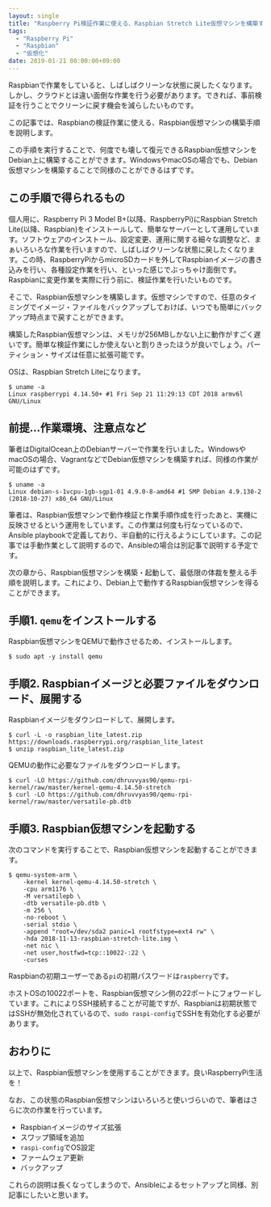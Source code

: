 ```yaml
---
layout: single
title: "Raspberry Pi検証作業に使える、Raspbian Stretch Lite仮想マシンを構築する"
tags:
  - "Raspberry Pi"
  - "Raspbian"
  - "仮想化"
date: 2019-01-21 00:00:00+09:00
---
```


Raspbianで作業をしていると、しばしばクリーンな状態に戻したくなります。しかし、クラウドとは違い面倒な作業を行う必要があります。できれば、事前検証を行うことでクリーンに戻す機会を減らしたいものです。

この記事では、Raspbianの検証作業に使える、Raspbian仮想マシンの構築手順を説明します。

この手順を実行することで、何度でも壊して復元できるRaspbian仮想マシンをDebian上に構築することができます。WindowsやmacOSの場合でも、Debian仮想マシンを構築することで同様のことができるはずです。

## この手順で得られるもの

個人用に、Raspberry Pi 3 Model B+(以降、RaspberryPi)にRaspbian Stretch Lite(以降、Raspbian)をインストールして、簡単なサーバーとして運用しています。ソフトウェアのインストール、設定変更、運用に関する細々な調整など、まぁいろいろな作業を行いますので、しばしばクリーンな状態に戻したくなります。この時、RaspberryPiからmicroSDカードを外してRaspbianイメージの書き込みを行い、各種設定作業を行い、といった感じでぶっちゃけ面倒です。Raspbianに変更作業を実際に行う前に、検証作業を行いたいものです。

そこで、Raspbian仮想マシンを構築します。仮想マシンですので、任意のタイミングでイメージ・ファイルをバックアップしておけば、いつでも簡単にバックアップ時点まで戻すことができます。

構築したRaspbian仮想マシンは、メモリが256MBしかない上に動作がすごく遅いです。簡単な検証作業にしか使えないと割りきったほうが良いでしょう。パーティション・サイズは任意に拡張可能です。

OSは、Raspbian Stretch Liteになります。

```
$ uname -a
Linux raspberrypi 4.14.50+ #1 Fri Sep 21 11:29:13 CDT 2018 armv6l GNU/Linux
```

## 前提…作業環境、注意点など

筆者はDigitalOcean上のDebianサーバーで作業を行いました。WindowsやmacOSの場合、VagrantなどでDebian仮想マシンを構築すれば、同様の作業が可能のはずです。

```
$ uname -a
Linux debian-s-1vcpu-1gb-sgp1-01 4.9.0-8-amd64 #1 SMP Debian 4.9.130-2 (2018-10-27) x86_64 GNU/Linux
```

筆者は、Raspbian仮想マシンで動作検証と作業手順作成を行ったあと、実機に反映させるという運用をしています。この作業は何度も行なっているので、Ansible playbookで定義しており、半自動的に行えるようにしています。この記事では手動作業として説明するので、Ansibleの場合は別記事で説明する予定です。

次の章から、Raspbian仮想マシンを構築・起動して、最低限の体裁を整える手順を説明します。これにより、Debian上で動作するRaspbian仮想マシンを得ることができます。

## 手順1. `qemu`をインストールする

Raspbian仮想マシンをQEMUで動作させるため、インストールします。

```
$ sudo apt -y install qemu
```

## 手順2. Raspbianイメージと必要ファイルをダウンロード、展開する

Raspbianイメージをダウンロードして、展開します。

```
$ curl -L -o raspbian_lite_latest.zip https://downloads.raspberrypi.org/raspbian_lite_latest
$ unzip raspbian_lite_latest.zip
```

QEMUの動作に必要なファイルをダウンロードします。

```
$ curl -LO https://github.com/dhruvvyas90/qemu-rpi-kernel/raw/master/kernel-qemu-4.14.50-stretch
$ curl -LO https://github.com/dhruvvyas90/qemu-rpi-kernel/raw/master/versatile-pb.dtb
```

## 手順3. Raspbian仮想マシンを起動する

次のコマンドを実行することで、Raspbian仮想マシンを起動することができます。

```
$ qemu-system-arm \
    -kernel kernel-qemu-4.14.50-stretch \
    -cpu arm1176 \
    -M versatilepb \
    -dtb versatile-pb.dtb \
    -m 256 \
    -no-reboot \
    -serial stdio \
    -append "root=/dev/sda2 panic=1 rootfstype=ext4 rw" \
    -hda 2018-11-13-raspbian-stretch-lite.img \
    -net nic \
    -net user,hostfwd=tcp::10022-:22 \
    -curses
```

Raspbianの初期ユーザーである`pi`の初期パスワードは`raspberry`です。

ホストOSの10022ポートを、Raspbian仮想マシン側の22ポートにフォワードしています。これによりSSH接続することが可能ですが、Raspbianは初期状態ではSSHが無効化されているので、`sudo raspi-config`でSSHを有効化する必要があります。

## おわりに

以上で、Raspbian仮想マシンを使用することができます。良いRaspberryPi生活を！

なお、この状態のRaspbian仮想マシンはいろいろと使いづらいので、筆者はさらに次の作業を行っています。

- Raspbianイメージのサイズ拡張
- スワップ領域を追加
- `raspi-config`でOS設定
- ファームウェア更新
- バックアップ

これらの説明は長くなってしまうので、Ansibleによるセットアップと同様、別記事にしたいと思います。
